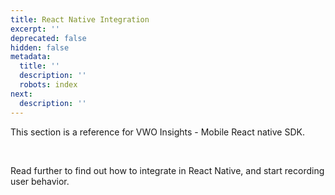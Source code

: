```yaml
---
title: React Native Integration
excerpt: ''
deprecated: false
hidden: false
metadata:
  title: ''
  description: ''
  robots: index
next:
  description: ''
---
```

This section is a reference for VWO Insights - Mobile React native SDK. 

<br />

Read further to find out how to integrate in React Native, and start recording user behavior.